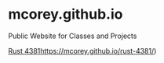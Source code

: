 # mcorey.github.io
Public Website for Classes and Projects

[Rust 4381](https://mcorey.github.io/rust-4381/)https://mcorey.github.io/rust-4381/)
